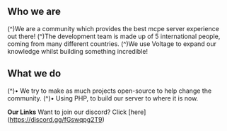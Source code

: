 

## **Who we are**

(^)We are a community which provides the best mcpe server experience out there!
(^)The development team is made up of 5 international people, coming from many different countries.
(^)We use Voltage to expand our knowledge whilst building something incredible!

## **What we do**
(^)• We try to make as much projects open-source to help change the community.
(^)• Using PHP, to build our server to where it is now.

**Our Links**
Want to join our discord? Click [here] (https://discord.gg/fGswqpg2T9)
